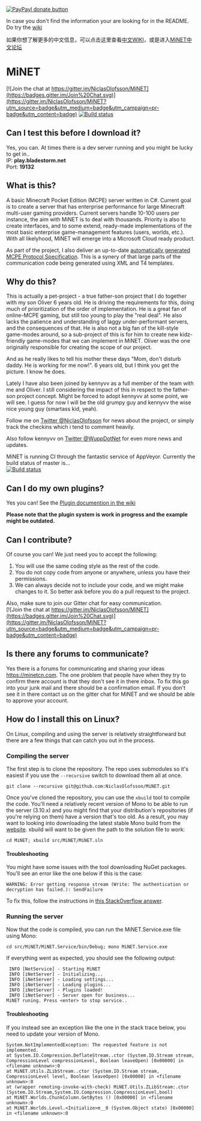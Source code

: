 
[![PayPayl donate button](http://img.shields.io/paypal/donate.png?color=yellow)](https://www.paypal.com/cgi-bin/webscr?cmd=_donations&business=8EBB48Y35K9QG&lc=US&item_name=MiNET%20MCPE%20Server&currency_code=USD&bn=PP%2dDonationsBF%3abtn_donate_SM%2egif%3aNonHosted "Donate once-off to this project using Paypal")

In case you don't find the information your are looking for in the README. Do try the [wiki](https://github.com/NiclasOlofsson/MiNET/wiki)

如果你想了解更多的中文信息，可以点击这里查看[中文WIKI](https://github.com/NiclasOlofsson/MiNET/wiki/MiNET-INFO%EF%BC%88In-ZH_CN%EF%BC%89)，或是进入[MiNET中文论坛](http://minetcn.com/)

MiNET
=====

[![Join the chat at https://gitter.im/NiclasOlofsson/MiNET](https://badges.gitter.im/Join%20Chat.svg)](https://gitter.im/NiclasOlofsson/MiNET?utm_source=badge&utm_medium=badge&utm_campaign=pr-badge&utm_content=badge) [![Build status](https://ci.appveyor.com/api/projects/status/gb8ukrnogknic26e/branch/master)](https://ci.appveyor.com/project/NiclasOlofsson/MiNET/branch/master)

## Can I test this before I download it?
Yes, you can. At times there is a dev server running and you might be lucky to get in..<br>
IP: **play.bladestorm.net**    
Port: **19132**    

## What is this?

A basic Minecraft Pocket Edition (MCPE) server written in C#. Current goal is to create a server that has enterprise performance for large Minecraft multi-user gaming providers. Current servers handle 10-100 users per instance, the aim with MiNET is to deal with thousands. Priority is also to create interfaces, and to some extend, ready-made implementations of the most basic enterprise game-management features (users, worlds, etc.). With all likelyhood, MiNET will emerge into a Microsoft Cloud ready product.

As part of the project, I also deliver an up-to-date [automatically generated MCPE Protocol Specification](/src/MiNET/MiNET/Net/MCPE%20Protocol%20Documentation.md). This is a synery of that large parts of the communication code being generated using XML and T4 templates.

## Why do this?

This is actually a pet-project - a true father-son project that I do together with my son Oliver 6 years old. He is driving the requirements for this, doing much of prioritization of the order of implementation. He is a great fan of online-MCPE gaming, but still too young to play the "real deal". He also lacks the patience and understanding of laggy under-performant servers, and the consequences of that. He is also not a big fan of the kill-style game-modes around, so a sub-project of this is for him to create new kidz-friendly game-modes that we can implement in MiNET. Oliver was the one originally responsible for creating the scope of our project.

And as he really likes to tell his mother these days "Mom, don't disturb daddy. He is working for me now!". 6 years old, but I think you get the picture. I know he does.

Lately I have also been joined by kennyvv as a full member of the team with me and Oliver. I still considering the impact of this in respect to the father-son project concept. Might be forced to adopt kennyvv at some point, we will see. I guess for now I will be the old grumpy guy and kennyvv the wise nice young guy (smartass kid, yeah).

Follow me on <a href="https://twitter.com/NiclasOlofsson" class="twitter-follow-button" data-show-count="true" data-size="large" data-dnt="true">Twitter @NiclasOlofsson</a> for news about the project, or simply track the checkins which i tend to comment heavily.

Also follow kennyvv on <a href="https://twitter.com/WuppDotNet" class="twitter-follow-button" data-show-count="true" data-size="large" data-dnt="true">Twitter @WuppDotNet</a> for even more news and updates.
 
MiNET is running CI through the fantastic service of AppVeyor. Currently the build status of master is...    
[![Build status](https://ci.appveyor.com/api/projects/status/gb8ukrnogknic26e/branch/master)](https://ci.appveyor.com/project/NiclasOlofsson/MiNET/branch/master)

## Can I do my own plugins?

Yes you can! See the [Plugin documention in the wiki](https://github.com/NiclasOlofsson/MiNET/wiki/Plugin-API-Documentation)

**Please note that the plugin system is work in progress and the example might be outdated.**

## Can I contribute?

Of course you can! We just need you to accept the following:

1. You will use the same coding style as the rest of the code.
2. You do not copy code from anyone or anywhere, unless you have their permissions.
3. We can always decide not to include your code, and we might make changes to it. So better ask before you do a pull request to the project.

Also, make sure to join our Gitter chat for easy communication.    
[![Join the chat at https://gitter.im/NiclasOlofsson/MiNET](https://badges.gitter.im/Join%20Chat.svg)](https://gitter.im/NiclasOlofsson/MiNET?utm_source=badge&utm_medium=badge&utm_campaign=pr-badge&utm_content=badge)

## Is there any forums to communicate?

Yes there is a forums for communicating and sharing your ideas
https://minetcn.com.
The one problem that people have when they try to confirm there account is that they don't see it in there inbox. To fix this go into your junk mail and there should be a confirmation email. If you don't see it in there contact us on the gitter chat for MiNET and we should be able to approve your account.

## How do I install this on Linux?

On Linux, compiling and using the server is relatively straightforward but there are a few things that can catch you out in the process.

### Compiling the server

The first step is to clone the repository. The repo uses submodules so it's easiest if you use the `--recursive` switch to download them all at once. 

    git clone --recursive git@github.com:NiclasOlofsson/MiNET.git

Once you've cloned the repository, you can use the `xbuild` tool to compile the code. You'll need a relatively recent version of Mono to be able to run the server (3.10.x) and you might find that your distribution's repositories (if you're relying on them) have a version that's too old. As a result, you may want to looking into downloading the latest stable Mono build from the [website](http://www.mono-project.com/download/#download-lin). xbuild will want to be given the path to the solution file to work:

    cd MiNET; xbuild src/MiNET/MiNET.sln

#### Troubleshooting

You might have some issues with the tool downloading NuGet packages. You'll see an error like the one below if this is the case:

    WARNING: Error getting response stream (Write: The authentication or decryption has failed.): SendFailure

To fix this, follow the instructions in [this StackOverflow answer](http://stackoverflow.com/a/16589218).

### Running the server

Now that the code is compiled, you can run the MiNET.Service.exe file using Mono:

    cd src/MiNET/MiNET.Service/bin/Debug; mono MiNET.Service.exe

If everything went as expected, you should see the following output:

```
 INFO [NetService] - Starting MiNET
 INFO [iNetServer] - Initializing...
 INFO [iNetServer] - Loading settings...
 INFO [iNetServer] - Loading plugins...
 INFO [iNetServer] - Plugins loaded!
 INFO [iNetServer] - Server open for business...
MiNET runing. Press <enter> to stop service..
```

#### Troubleshooting

If you instead see an exception like the one in the stack trace below, you need to update your version of Mono.

```
System.NotImplementedException: The requested feature is not implemented.
at System.IO.Compression.DeflateStream..ctor (System.IO.Stream stream, CompressionLevel compressionLevel, Boolean leaveOpen) [0x00000] in <filename unknown>:0
at MiNET.Utils.ZLibStream..ctor (System.IO.Stream stream, CompressionLevel level, Boolean leaveOpen) [0x00000] in <filename unknown>:0
at (wrapper remoting-invoke-with-check) MiNET.Utils.ZLibStream:.ctor (System.IO.Stream,System.IO.Compression.CompressionLevel,bool)
at MiNET.Worlds.ChunkColumn.GetBytes () [0x00000] in <filename unknown>:0
at MiNET.Worlds.Level.<Initialize>m__0 (System.Object state) [0x00000] in <filename unknown>:0 
```
